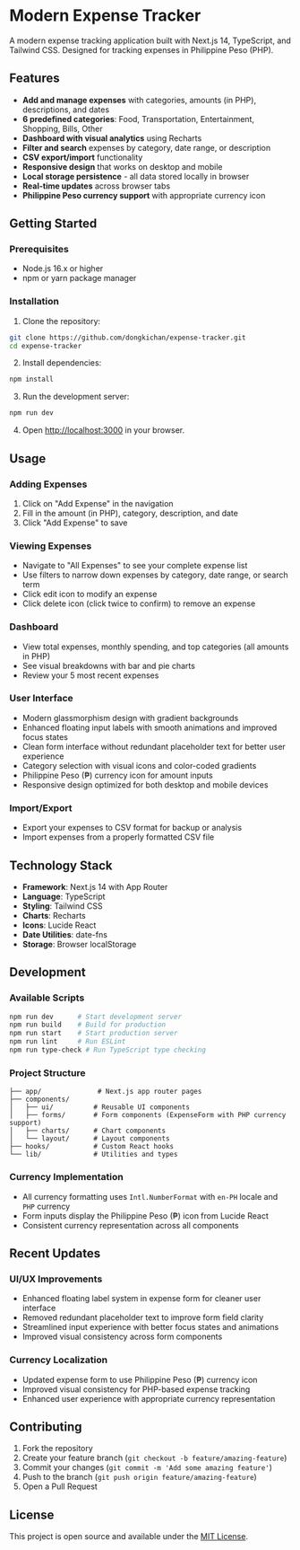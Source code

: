 # Modern Expense Tracker

A modern expense tracking application built with Next.js 14, TypeScript, and Tailwind CSS. Designed for tracking expenses in Philippine Peso (PHP).

## Features

- **Add and manage expenses** with categories, amounts (in PHP), descriptions, and dates
- **6 predefined categories**: Food, Transportation, Entertainment, Shopping, Bills, Other
- **Dashboard with visual analytics** using Recharts
- **Filter and search** expenses by category, date range, or description
- **CSV export/import** functionality
- **Responsive design** that works on desktop and mobile
- **Local storage persistence** - all data stored locally in browser
- **Real-time updates** across browser tabs
- **Philippine Peso currency support** with appropriate currency icon

## Getting Started

### Prerequisites

- Node.js 16.x or higher
- npm or yarn package manager

### Installation

1. Clone the repository:
```bash
git clone https://github.com/dongkichan/expense-tracker.git
cd expense-tracker
```

2. Install dependencies:
```bash
npm install
```

3. Run the development server:
```bash
npm run dev
```

4. Open [http://localhost:3000](http://localhost:3000) in your browser.

## Usage

### Adding Expenses
1. Click on "Add Expense" in the navigation
2. Fill in the amount (in PHP), category, description, and date
3. Click "Add Expense" to save

### Viewing Expenses
- Navigate to "All Expenses" to see your complete expense list
- Use filters to narrow down expenses by category, date range, or search term
- Click edit icon to modify an expense
- Click delete icon (click twice to confirm) to remove an expense

### Dashboard
- View total expenses, monthly spending, and top categories (all amounts in PHP)
- See visual breakdowns with bar and pie charts
- Review your 5 most recent expenses

### User Interface
- Modern glassmorphism design with gradient backgrounds
- Enhanced floating input labels with smooth animations and improved focus states
- Clean form interface without redundant placeholder text for better user experience
- Category selection with visual icons and color-coded gradients
- Philippine Peso (₱) currency icon for amount inputs
- Responsive design optimized for both desktop and mobile devices

### Import/Export
- Export your expenses to CSV format for backup or analysis
- Import expenses from a properly formatted CSV file

## Technology Stack

- **Framework**: Next.js 14 with App Router
- **Language**: TypeScript
- **Styling**: Tailwind CSS
- **Charts**: Recharts
- **Icons**: Lucide React
- **Date Utilities**: date-fns
- **Storage**: Browser localStorage

## Development

### Available Scripts

```bash
npm run dev      # Start development server
npm run build    # Build for production
npm run start    # Start production server
npm run lint     # Run ESLint
npm run type-check # Run TypeScript type checking
```

### Project Structure

```
├── app/              # Next.js app router pages
├── components/       
│   ├── ui/          # Reusable UI components
│   ├── forms/       # Form components (ExpenseForm with PHP currency support)
│   ├── charts/      # Chart components
│   └── layout/      # Layout components
├── hooks/           # Custom React hooks
└── lib/             # Utilities and types
```

### Currency Implementation
- All currency formatting uses `Intl.NumberFormat` with `en-PH` locale and `PHP` currency
- Form inputs display the Philippine Peso (₱) icon from Lucide React
- Consistent currency representation across all components

## Recent Updates

### UI/UX Improvements
- Enhanced floating label system in expense form for cleaner user interface
- Removed redundant placeholder text to improve form field clarity
- Streamlined input experience with better focus states and animations
- Improved visual consistency across form components

### Currency Localization
- Updated expense form to use Philippine Peso (₱) currency icon
- Improved visual consistency for PHP-based expense tracking
- Enhanced user experience with appropriate currency representation

## Contributing

1. Fork the repository
2. Create your feature branch (`git checkout -b feature/amazing-feature`)
3. Commit your changes (`git commit -m 'Add some amazing feature'`)
4. Push to the branch (`git push origin feature/amazing-feature`)
5. Open a Pull Request

## License

This project is open source and available under the [MIT License](LICENSE).
